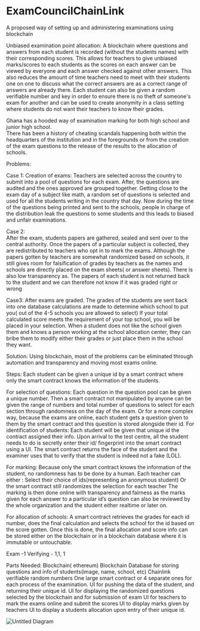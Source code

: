 # ExamCouncilChainLink
A proposed way of setting up and administering examinations using blockchain





Unbiased examination point allocation:
A blockchain where questions and answers from each student is recorded (without the students names) with their corresponding scores. This allows for teachers to give unbiased marks/scores to each students as the scores on each answer can be viewed by everyone and each answer checked against other answers. This also reduces the amount of time teachers need to meet with their students one on one to discuss what the correct answers are as a correct range of answers are already there.
Each student can also be given a random verifiable number and key in order to ensure there is no theft  of someone's exam for another and can be used to create anonymity in a class setting where students do not want their teachers to know their grades.

Ghana has a hooded way of examination marking for both high school and junior high school.  
There has been a history of cheating scandals happening both within the headquarters of the institution and in the foregrounds or from the creation of the exam questions to the release of the results to the allocation of schools.

Problems:

Case 1:
Creation of exams: Teachers are selected across the country to submit into a pool of questions for each exam. After, the questions are audited and the ones approved are grouped together. 
Getting close to the exam day of a subject like math, a random set of questions is selected and used for all the students writing in the country that day. 
Now during the time of the questions being printed and sent to the schools, people in charge of the distribution leak the questions to some students and this leads to biased and unfair examinations.



Case 2:  
After  the exam, students papers are gathered, sealed and sent over to the central authority. Once the papers of a particular subject is collected, they are redistributed to teachers who opt in to mark the exams. Although the papers gotten by teachers are somewhat randomized based on schools, it still gives room for falsification of grades by teachers as the names and schools are directly placed on the exam sheets( or answer sheets). There is also low transparency as. The papers of each student is not returned back to the student and we can therefore not know if it was graded right or wrong



Case3: 
After exams are graded. The grades of the students are sent back into one database calculations are made to determine which school to put you( out of the 4-5 schools you are allowed to select)
If your total calculated score meets the requirement of your top school, you will be placed in your selection. 
When a student does not like the school given them and knows a person working at the school allocation center, they can bribe them to modify either their grades or just place them in the school they want.

Solution:
Using blockchain, most of the problems can be eliminated through automation and transparency and moving most exams online.

Steps:
Each student can be given a unique id by a smart contract where only the smart contract knows the information of the students. 

For selection of questions:
 Each question in the question pool can be given a unique number. Then a smart contract not manipulated by anyone can be given the range of numbers and total number of questions to select for each section through randomness on the day of the exam. 
Or for a more complex way, because the exams are online, each student gets a question given to them by the smart contract and this question is stored alongside their id.
For identification of students:
Each student will be given that unique id the contract assigned their info. Upon arrival to the test centre, all the student needs to do is secretly enter their id/ fingerprint  into the smart contract using a UI. The smart contract returns  the face of the student and the examiner uses that to verify that the student is indeed not a fake (LOL).

For marking:
Because only the smart contract knows the information of the student, no randomness has to be done by a human. Each teacher can either :
Select their choice of ids(representing an anonymous student) 
Or the smart contract still randomizes the selection for each teacher
The marking is then done online with transparency and fairness as the  marks given for each answer to a particular id’s question can also be reviewed by the whole organization and the student either realtime or later on.

For allocation of schools: 
A smart contract retrieves the grades for each id number, does the final calculation and selects the school for the id based on the score gotten. Once this is done, the final allocation and score info can be stored either on the blockchain or in a blockchain database where it is immutable or untouchable.


 
Exam -1
Verifying - 1,1, 1

Parts Needed:
Blockchain( ethereum)
Blockchain Database  for storing questions and info of students(image, name, school, etc)
Chainlink verifiable random numbers
One large smart contract or 4 separate ones for each process of the examination.
UI for pushing the data of the student, and returning their unique id. 
UI for displaying the randomized questions selected by the blockchain and for submission of exam
UI for teachers to mark the exams online and submit the scores
UI to display marks given by teachers
UI to display a students allocation upon entry of their unique id. 

![Untitled Diagram](https://user-images.githubusercontent.com/31578930/112093239-70800180-8b6f-11eb-914b-8b509c8c3078.jpg)

